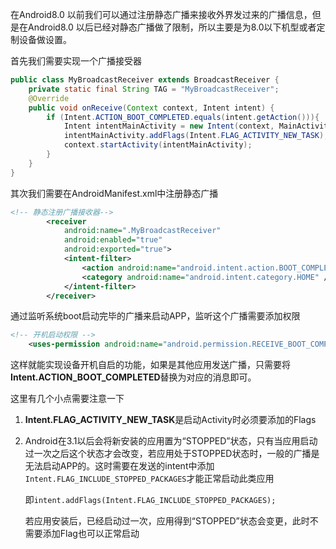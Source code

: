 在Android8.0 以前我们可以通过注册静态广播来接收外界发过来的广播信息，但是在Android8.0 以后已经对静态广播做了限制，所以主要是为8.0以下机型或者定制设备做设置。

首先我们需要实现一个广播接受器

```java
public class MyBroadcastReceiver extends BroadcastReceiver {
    private static final String TAG = "MyBroadcastReceiver";
    @Override
    public void onReceive(Context context, Intent intent) {
        if (Intent.ACTION_BOOT_COMPLETED.equals(intent.getAction())){
            Intent intentMainActivity = new Intent(context, MainActivity.class);
            intentMainActivity.addFlags(Intent.FLAG_ACTIVITY_NEW_TASK);
            context.startActivity(intentMainActivity);
        }
    }
}
```

其次我们需要在AndroidManifest.xml中注册静态广播

```xml
<!-- 静态注册广播接收器-->
        <receiver
            android:name=".MyBroadcastReceiver"
            android:enabled="true"
            android:exported="true">
            <intent-filter>
                <action android:name="android.intent.action.BOOT_COMPLETED" />
                <category android:name="android.intent.category.HOME" />
            </intent-filter>
        </receiver>
```

通过监听系统boot启动完毕的广播来启动APP，监听这个广播需要添加权限

```xml
<!-- 开机启动权限 -->
    <uses-permission android:name="android.permission.RECEIVE_BOOT_COMPLETED" />
```



这样就能实现设备开机自启的功能，如果是其他应用发送广播，只需要将**Intent.ACTION_BOOT_COMPLETED**替换为对应的消息即可。



这里有几个小点需要注意一下

1. **Intent.FLAG_ACTIVITY_NEW_TASK**是启动Activity时必须要添加的Flags

2. Android在3.1以后会将新安装的应用置为“STOPPED”状态，只有当应用启动过一次之后这个状态才会改变，若应用处于STOPPED状态时，一般的广播是无法启动APP的。这时需要在发送的intent中添加```Intent.FLAG_INCLUDE_STOPPED_PACKAGES```才能正常启动此类应用

   即```intent.addFlags(Intent.FLAG_INCLUDE_STOPPED_PACKAGES);```

   若应用安装后，已经启动过一次，应用得到“STOPPED”状态会变更，此时不需要添加Flag也可以正常启动